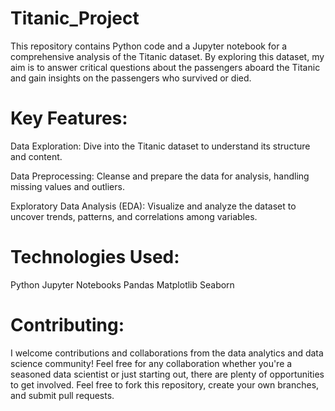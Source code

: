 # Titanic_Project
This repository contains Python code and a Jupyter notebook for a comprehensive analysis of the Titanic dataset. By exploring this dataset, my aim is to answer critical questions about the passengers aboard the Titanic and gain insights on the passengers who survived or died.

# Key Features:
  Data Exploration: Dive into the Titanic dataset to understand its structure and content.

  Data Preprocessing: Cleanse and prepare the data for analysis, handling missing values and outliers.

  Exploratory Data Analysis (EDA): Visualize and analyze the dataset to uncover trends, patterns, and correlations among variables.
  
  # Technologies Used:
  Python
  Jupyter Notebooks
  Pandas
  Matplotlib
  Seaborn

  # Contributing:

I welcome contributions and collaborations from the data analytics and data science community! Feel free for any collaboration whether you're a seasoned data scientist or just starting out, there are plenty of opportunities to get involved. Feel free to fork this repository, create your own branches, and submit pull requests.
